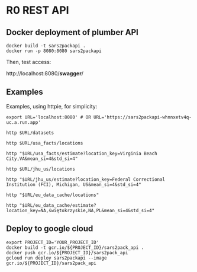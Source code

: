 # R0 REST API

## Docker deployment of plumber API

```
docker build -t sars2packapi .
docker run -p 8080:8080 sars2packapi
```

Then, test access:

http://localhost:8080/__swagger__/

## Examples

Examples, using httpie, for simplicity:

```
export URL='localhost:8080' # OR URL='https://sars2packapi-whnnxetv4q-uc.a.run.app'

http $URL/datasets

http $URL/usa_facts/locations

http "$URL/usa_facts/estimate?location_key=Virginia Beach City,VA&mean_si=4&std_si=4"

http $URL/jhu_us/locations

http "$URL/jhu_us/estimate?location_key=Federal Correctional Institution (FCI), Michigan, US&mean_si=4&std_si=4"

http "$URL/eu_data_cache/locations"

http "$URL/eu_data_cache/estimate?location_key=NA,świętokrzyskie,NA,PL&mean_si=4&std_si=4"
```


## Deploy to google cloud

```
export PROJECT_ID='YOUR_PROJECT_ID'
docker build -t gcr.io/${PROJECT_ID}/sars2pack_api .
docker push gcr.io/${PROJECT_ID}/sars2pack_api
gcloud run deploy sars2packapi --image gcr.io/${PROJECT_ID}/sars2pack_api
```
